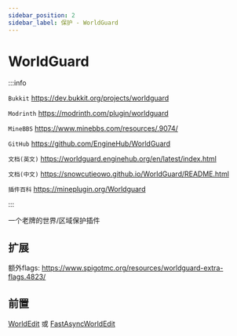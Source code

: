 ```yaml
---
sidebar_position: 2
sidebar_label: 保护 - WorldGuard
---
```


# WorldGuard

:::info

`Bukkit` https://dev.bukkit.org/projects/worldguard

`Modrinth` https://modrinth.com/plugin/worldguard

`MineBBS` https://www.minebbs.com/resources/.9074/

`GitHub` https://github.com/EngineHub/WorldGuard

`文档(英文)` https://worldguard.enginehub.org/en/latest/index.html

`文档(中文)` https://snowcutieowo.github.io/WorldGuard/README.html

`插件百科` https://mineplugin.org/Worldguard

:::

一个老牌的世界/区域保护插件

## 扩展

额外flags: https://www.spigotmc.org/resources/worldguard-extra-flags.4823/

## 前置

[WorldEdit](./WorldEdit.md) 或 [FastAsyncWorldEdit](./FastAsyncWorldEdit.md)
